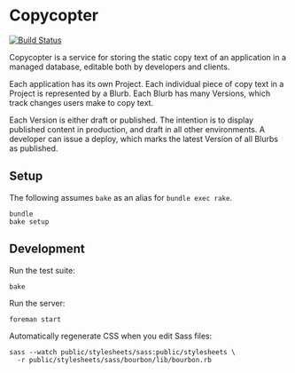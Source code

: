 Copycopter
==========
[![Build Status](https://secure.travis-ci.org/crowdtap/copycopter.server.png)](http://travis-ci.org/crowdtap/copycopter.server)

Copycopter is a service for storing the static copy text of an application in a
managed database, editable both by developers and clients.

Each application has its own Project. Each individual piece of copy text in a
Project is represented by a Blurb. Each Blurb has many Versions, which track
changes users make to copy text.

Each Version is either draft or published. The intention is to display
published content in production, and draft in all other environments. A
developer can issue a deploy, which marks the latest Version of all Blurbs as
published.

Setup
-----

The following assumes `bake` as an alias for `bundle exec rake`.

    bundle
    bake setup

Development
-----------

Run the test suite:

    bake

Run the server:

    foreman start

Automatically regenerate CSS when you edit Sass files:

    sass --watch public/stylesheets/sass:public/stylesheets \
      -r public/stylesheets/sass/bourbon/lib/bourbon.rb

